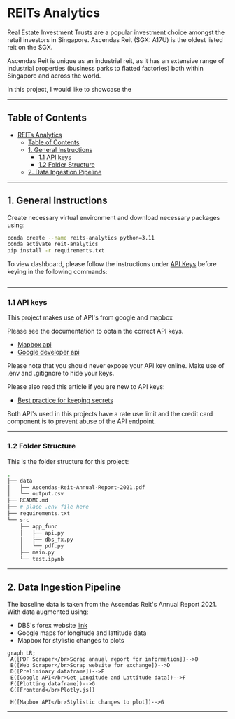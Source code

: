 # REITs Analytics

Real Estate Investment Trusts are a popular investment choice amongst the retail investors in Singapore. Ascendas Reit (SGX: A17U) is the oldest listed reit on the SGX.

Ascendas Reit is unique as an industrial reit, as it has an extensive range of industrial properties (business parks to flatted factories) both within Singapore and across the world.

In this project, I would like to showcase the 




---
## Table of Contents
- [REITs Analytics](#reits-analytics)
  - [Table of Contents](#table-of-contents)
  - [1. General Instructions](#1-general-instructions)
    - [1.1 API keys](#11-api-keys)
    - [1.2 Folder Structure](#12-folder-structure)
  - [2. Data Ingestion Pipeline](#2-data-ingestion-pipeline)


---
## 1. General Instructions

Create necessary virtual environment and download necessary packages using:

```bash
conda create --name reits-analytics python=3.11
conda activate reit-analytics
pip install -r requirements.txt
```

To view dashboard, please follow the instructions under [API Keys](#api-keys) before keying in the following commands:

```bash

```
---
### 1.1 API keys

This project makes use of API's from google and mapbox

Please see the documentation to obtain the correct API keys.
- [Mapbox api](https://docs.mapbox.com/help/getting-started/access-tokens/)
- [Google developer api](https://support.google.com/googleapi/answer/6158862?hl=en)

Please note that you should never expose your API key online. 
Make use of .env and .gitignore to hide your keys. 

Please also read this article if you are new to API keys:  
- [Best practice for keeping secrets](https://jonathansoma.com/lede/foundations-2019/classes/apis/keeping-api-keys-secret/)
  
Both API's used in this projects have a rate use limit and the credit card component is to prevent abuse of the API endpoint.


---
### 1.2 Folder Structure

This is the folder structure for this project: 

```bash
.
├── data
│   ├── Ascendas-Reit-Annual-Report-2021.pdf
│   └── output.csv
├── README.md
├── # place .env file here
├── requirements.txt
└── src
    ├── app_func
    │   ├── api.py
    │   ├── dbs_fx.py
    │   └── pdf.py
    ├── main.py
    └── test.ipynb
```
---
## 2. Data Ingestion Pipeline

The baseline data is taken from the Ascendas Reit's Annual Report 2021. 
With data augmented using:
- DBS's forex website [link](https://www.dbs.com/in/treasures/rates-online/foreign-currency-foreign-exchange.page)
- Google maps for longitude and lattitude data
- Mapbox for stylistic changes to plots



```mermaid
graph LR;
 A([PDF Scraper</br>Scrap annual report for information])-->D
 B([Web Scraper</br>Scrap website for exchange])-->D
 D([Preliminary dataframe])-->F
 E([Google API</br>Get Longitude and Lattitude data])-->F
 F([Plotting dataframe])-->G
 G([Frontend</br>Plotly.js])

 H([Mapbox API</br>Stylistic changes to plot])-->G
```
 

---
